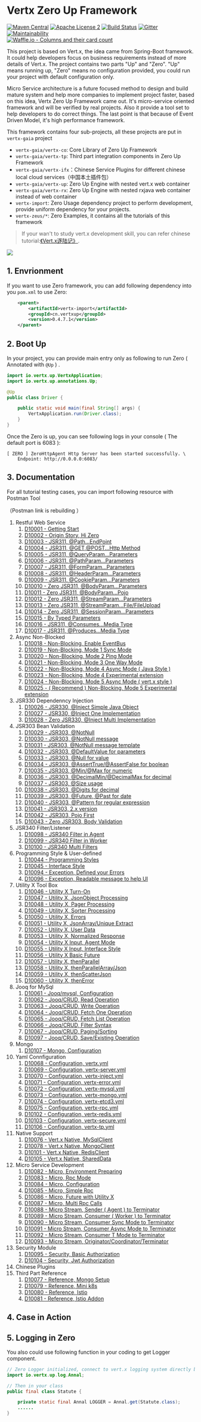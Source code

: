 # Vertx Zero Up Framework

[![Maven Central](https://maven-badges.herokuapp.com/maven-central/cn.vertxup/vertx-zero/badge.svg?style=plastic)](https://maven-badges.herokuapp.com/maven-central/cn.vertxup/vertx-zero/)  [![Apache License 2](https://img.shields.io/badge/license-ASF2-blue.svg)](https://www.apache.org/licenses/LICENSE-2.0.txt)  [![Build Status](https://travis-ci.org/silentbalanceyh/vertx-zero.svg?branch=master)](https://travis-ci.org/silentbalanceyh/vertx-zero)  [![Gitter](https://badges.gitter.im/JoinChat.svg)](https://gitter.im/vertx-up/Lobby)  [![Maintainability](https://api.codeclimate.com/v1/badges/d2d08e521276a496a94e/maintainability)](https://codeclimate.com/github/silentbalanceyh/vertx-zero/maintainability)  
[![Waffle.io - Columns and their card count](https://badge.waffle.io/silentbalanceyh/vertx-zero.svg?columns=all)](https://waffle.io/silentbalanceyh/vertx-zero)

This project is based on Vert.x, the idea came from Spring-Boot framework. It could help developers focus on business requirements instead of more details of Vert.x. The project contains two parts "Up" and "Zero". "Up" means running up, "Zero" means no configuration provided, you could run your project with default configuration only.

Micro Service architecture is a future focused method to design and build mature system and help more companies to implement project faster, based on this idea, Vertx Zero Up Framework came out. It's micro-service oriented framework and will be verified by real projects. Also it provide a tool set to help developers to do correct things. The last point is that because of Event Driven Model, it's high performance framework.

This framework contains four sub-projects, all these projects are put in `vertx-gaia` project

* `vertx-gaia/vertx-co`: Core Library of Zero Up Framework
* `vertx-gaia/vertx-tp`: Third part integration components in Zero Up Framework
* `vertx-gaia/vertx-ifx`：Chinese Service Plugins for different chinese local cloud services（中国本土插件包）
* `vertx-gaia/vertx-up`: Zero Up Engine with nested vert.x web container
* `vertx-gaia/vertx-rx`: Zero Up Engine with nested rxjava web container instead of web container
* `vertx-import`: Zero Usage dependency project to perform development, provide uniform dependency for your projects.
* `vertx-zeus/*`: Zero Examples, it contains all the tutorials of this framework

> If your wan't to study vert.x development skill, you can refer chinese tutorial:[《Vert.x逐陆记》](https://silentbalanceyh.gitbooks.io/vert-x/content/).

![](doc/image/zero-up.png)

## 1. Envrionment

If you want to use Zero framework, you can add following dependency into you `pom.xml` to use Zero:

```xml
    <parent>
        <artifactId>vertx-import</artifactId>
        <groupId>cn.vertxup</groupId>
        <version>0.4.7.1</version>
    </parent>
```

## 2. Boot Up

In your project, you can provide main entry only as following to run Zero \( Annotated with `@Up` \) .

```java
import io.vertx.up.VertxApplication;
import io.vertx.up.annotations.Up;

@Up
public class Driver {

    public static void main(final String[] args) {
        VertxApplication.run(Driver.class);
    }
}
```

Once the Zero is up, you can see following logs in your console \( The default port is 6083 \):

```
[ ZERO ] ZeroHttpAgent Http Server has been started successfully. \
    Endpoint: http://0.0.0.0:6083/
```

## 3. Documentation

For all tutorial testing cases, you can import following resource with Postman Tool

（Postman link is rebuilding ）

1. Restful Web Service
   1. [D10001 - Getting Start](doc/vertx-zero-tutorial/0-start-up.md)
   2. [D10002 - Origin Story, Hi Zero](doc/vertx-zero-tutorial/d10002-origin-story-hi-zero.md)
   3. [D10003 - JSR311, @Path...EndPoint](doc/vertx-zero-tutorial/d10003-jsr311-path-usage.md)
   4. [D10004 - JSR311, @GET,@POST...Http Method](doc/vertx-zero-tutorial/d10004-httpmethod-usage.md)
   5. [D10005 - JSR311, @QueryParam...Parameters](doc/vertx-zero-tutorial/d10005-queryparam-usage.md)
   6. [D10006 - JSR311, @PathParam...Parameters](doc/vertx-zero-tutorial/d10006-jsr311-pathparamparameters.md)
   7. [D10007 - JSR311, @FormParam...Parameters](doc/vertx-zero-tutorial/d10007-jsr311-formparamparameters.md)
   8. [D10008 - JSR311, @HeaderParam...Parameters](doc/vertx-zero-tutorial/d10008-jsr311-headerparamparameters.md)
   9. [D10009 - JSR311, @CookieParam...Parameters](doc/vertx-zero-tutorial/d10009-jsr311-cookieparamparameters.md)
   10. [D10010 - Zero JSR311, @BodyParam...Parameters](doc/vertx-zero-tutorial/d10010-zero-jsr311-bodyparamparameters.md)
   11. [D10011 - Zero JSR311, @BodyParam...Pojo](doc/vertx-zero-tutorial/d10011-zero-jsr311-bodyparampojo.md)
   12. [D10012 - Zero JSR311, @StreamParam...Parameters](doc/vertx-zero-tutorial/d10012-zero-jsr311-streamparamparameters.md)
   13. [D10013 - Zero JSR311, @StreamParam...File/FileUpload](doc/vertx-zero-tutorial/d10013-zero-jsr311-streamparamfilefileupload.md)
   14. [D10014 - Zero JSR311, @SessionParam...Parameters](doc/vertx-zero-tutorial/d10014-zero-jsr311-sessionparamparameters.md)
   15. [D10015 - By Typed Parameters](doc/vertx-zero-tutorial/d10015-by-typed-parameters.md)
   16. [D10016 - JSR311, @Consumes...Media Type](doc/vertx-zero-tutorial/d10016-jsr311-consumesmedia-type.md)
   17. [D10017 - JSR311, @Produces...Media Type](doc/vertx-zero-tutorial/d10017-jsr311-producesmedia-type.md)
2. Async Non-Blocked
   1. [D10018 - Non-Blocking, Enable EventBus](doc/vertx-zero-tutorial/d10018-async-enable-eventbus.md)
   2. [D10019 - Non-Blocking, Mode 1 Sync Mode](doc/vertx-zero-tutorial/d10019-non-blocking-mode-1-sync-mode.md)
   3. [D10020 - Non-Blocking, Mode 2 Ping Mode](doc/vertx-zero-tutorial/d10020-non-blocking-mode-2-block-mode.md)
   4. [D10021 - Non-Blocking, Mode 3 One Way Mode](doc/vertx-zero-tutorial/d10021-non-blocking-mode-3-one-way-mode.md)
   5. [D10022 - Non-Blocking, Mode 4 Async Mode \( Java Style \)](doc/vertx-zero-tutorial/d10022-recommend-non-blocking-mode-4-async-mode.md)
   6. [D10023 - Non-Blocking, Mode 4 Experimental extension](doc/vertx-zero-tutorial/d10023-non-blocking-mode-4-experimental-extension.md)
   7. [D10024 - Non-Blocking, Mode 5 Async Mode \( vert.x style \)](doc/vertx-zero-tutorial/d10024-non-blocking-mode-5-async-mode-vertx-style.md)
   8. [D10025 - \( Recommend \) Non-Blocking, Mode 5 Experimental extension](doc/vertx-zero-tutorial/d10025-non-blocking-mode-5-experimental-extension.md)
3. JSR330 Dependenncy Injection
   1. [D10026 - JSR330, @Inject Simple Java Object](doc/vertx-zero-tutorial/d10026-jsr330-inject-simple-java-object.md)
   2. [D10027 - JSR330, @Inject One Implementation](doc/vertx-zero-tutorial/d10027-jsr330-inject-one-implementation.md)
   3. [D10028 - Zero JSR330, @Inject Multi Implementation](doc/vertx-zero-tutorial/d10028-zero-jsr330-inject-multi-implementation.md)
4. JSR303 Bean Validation
   1. [D10029 - JSR303, @NotNull](doc/vertx-zero-tutorial/d10029-jsr303-notnull.md)
   2. [D10030 - JSR303, @NotNull message](doc/vertx-zero-tutorial/d10030-jsr303-notnull-message.md)
   3. [D10031 - JSR303, @NotNull message template](doc/vertx-zero-tutorial/d10031-jsr303-notnull-message-template.md)
   4. [D10032 - JSR303, @DefaultValue for parameters](doc/vertx-zero-tutorial/d10032-jsr303-defaultvalue-for-parameters.md)
   5. [D10033 - JSR303, @Null for value](doc/vertx-zero-tutorial/d10033-jsr303-null-for-value.md)
   6. [D10034 - JSR303, @AssertTrue/@AssertFalse for boolean](doc/vertx-zero-tutorial/d10034-asserttrueassertfalse-for-boolean.md)
   7. [D10035 - JSR303, @Min/@Max for numeric](doc/vertx-zero-tutorial/d10035-jsr303-minmax-for-numeric.md)
   8. [D10036 - JSR303, @DecimalMin/@DecimalMax for decimal](doc/vertx-zero-tutorial/d10036-jsr303-decimalmindecimalmax-for-decimal.md)
   9. [D10037 - JSR303, @Size usage](doc/vertx-zero-tutorial/d10037-jsr303-size-usage.md)
   10. [D10038 - JSR303, @Digits for decimal](doc/vertx-zero-tutorial/d10038-jsr303-digits-for-decimal.md)
   11. [D10039 - JSR303, @Future, @Past for date](doc/vertx-zero-tutorial/d10039-jsr303-future-past-for-date.md)
   12. [D10040 - JSR303, @Pattern for regular expression](doc/vertx-zero-tutorial/d10040-jsr303-pattern-for-regular-expression.md)
   13. [D10041 - JSR303, 2.x version](doc/vertx-zero-tutorial/d10041-jsr303-in-future-usage.md)
   14. [D10042 - JSR303, Pojo First](doc/vertx-zero-tutorial/d10043-jsr303-pojo-first.md)
   15. [D10043 - Zero JSR303, Body Validation](doc/vertx-zero-tutorial/d10043-zero-jsr303-body-validation.md)
5. JSR340 Filter/Listener
   1. [D10098 - JSR340 Filter in Agent](doc/vertx-zero-tutorial/d10098-jsr340-filter-in-agent.md)
   2. [D10099 - JSR340 Filter in Worker](doc/vertx-zero-tutorial/d10099-jsr340-filter-in-worker.md)
   3. [D10100 - JSR340 Multi Filters](doc/vertx-zero-tutorial/d10100-jsr340-multi-filters.md)
6. Programming Style & User-defined
   1. [D10044 - Programming Styles](doc/vertx-zero-tutorial/d10044-programming-styles.md)
   2. [D10045 - Interface Style](doc/vertx-zero-tutorial/d10044-recommend-interface-mode-only.md)
   3. [D10094 - Exception, Defined your Errors](doc/vertx-zero-tutorial/d10094-exception-defined-your-errors.md)
   4. [D10096 - Exception, Readable message to help UI](doc/vertx-zero-tutorial/d10096-exception-readable-message-to-help-ui.md)
7. Utility X Tool Box
   1. [D10046 - Utility X Turn-On](doc/vertx-zero-tutorial/d10046-utilityx-turn-on.md)
   2. [D10047 - Utility X, JsonObject Processing](doc/vertx-zero-tutorial/d10047-utility-x-json-processinng.md)
   3. [D10048 - Utility X, Pager Processing](doc/vertx-zero-tutorial/d10048-utility-x-pager-processing.md)
   4. [D10049 - Utility X, Sorter Processing](doc/vertx-zero-tutorial/d10049-utility-x-sorter-processing.md)
   5. [D10050 - Utility X, Errors](doc/vertx-zero-tutorial/d10050-utility-x-errors.md)
   6. [D10051 - Utility X, JsonArray/Unique Extract](doc/vertx-zero-tutorial/d10051-utility-x-jsonarrayunique-extract.md)
   7. [D10052 - Utility X, User Data](doc/vertx-zero-tutorial/d10052-utility-x-user-data.md)
   8. [D10053 - Utility X, Normalized Response](doc/vertx-zero-tutorial/d10053-utility-x-normalized-response.md)
   9. [D10054 - Utility X Input, Agent Mode](doc/vertx-zero-tutorial/d10054-utility-x-input-agent-mode.md)
   10. [D10055 - Utility X Input, Interface Style](doc/vertx-zero-tutorial/d10055-utility-x-interface-style.md)
   11. [D10056 - Utility X Basic Future](doc/vertx-zero-tutorial/d10056-utility-x-rest.md)
   12. [D10057 - Utility X, thenParallel](doc/vertx-zero-tutorial/d10057-utility-x-advanced-futures.md)
   13. [D10058 - Utility X, thenParallelArray/Json](doc/vertx-zero-tutorial/d10058-utility-x-thenparallelarrayjson.md)
   14. [D10059 - Utility X, thenScatterJson](doc/vertx-zero-tutorial/d10059-utility-x-thenscatterjson.md)
   15. [D10060 - Utility X, thenError](doc/vertx-zero-tutorial/d10060-utility-x-thenerror.md)
8. Jooq for MySql
   1. [D10061 - Jooq/mysql, Configuration](doc/vertx-zero-tutorial/d10061-jooqmysql-configuration.md)
   2. [D10062 - Jooq/CRUD, Read Operation](doc/vertx-zero-tutorial/d10062-jooq-get.md)
   3. [D10063 - Jooq/CRUD, Write Operation](doc/vertx-zero-tutorial/d10063-jooqcreate-operations.md)
   4. [D10064 - Jooq/CRUD, Fetch One Operation](doc/vertx-zero-tutorial/d10064-jooqcrud-fetch-one-operation.md)
   5. [D10065 - Jooq/CRUD, Fetch List Operation](doc/vertx-zero-tutorial/d10065-jooqcrud-fetch-list-operation.md)
   6. [D10066 - Jooq/CRUD, Filter Syntax](doc/vertx-zero-tutorial/d10066-jooqcrud-filter-syntax.md)
   7. [D10067 - Jooq/CRUD, Paging/Sorting](doc/vertx-zero-tutorial/d10067-jooqcrud-advanced-search-operation.md)
   8. [D10097 - Jooq/CRUD, Save/Existing Operation](doc/vertx-zero-tutorial/d10097-jooqcrud-save-operation.md)
9. Mongo
   1. [D10107 - Mongo, Configuration](/doc/vertx-zero-tutorial/d10107-mongo-configuration.md)
10. Yaml Connfiguration
    1. [D10068 - Configuration, vertx.yml](doc/vertx-zero-tutorial/d10068-fragment-yaml-configuration.md)
    2. [D10069 - Configuration, vertx-server.yml](doc/vertx-zero-tutorial/d10069-configuration-vertx-serveryml.md)
    3. [D10070 - Configuration, vertx-inject.yml](doc/vertx-zero-tutorial/d10070-configuration-vertx-injectyml.md)
    4. [D10071 - Configuration, vertx-error.yml](doc/vertx-zero-tutorial/d10071-configuration-vertx-erroryml.md)
    5. [D10072 - Configuration, vertx-mysql.yml](doc/vertx-zero-tutorial/d10072-configuration-vertx-mysqlyml.md)
    6. [D10073 - Configuration, vertx-mongo.yml](doc/vertx-zero-tutorial/d10073-configuration-vertx-mongoyml.md)
    7. [D10074 - Configuration, vertx-etcd3.yml](doc/vertx-zero-tutorial/d10074-configuration-vertx-etcd3yml.md)
    8. [D10075 - Configuration, vertx-rpc.yml](doc/vertx-zero-tutorial/d10075-configuration-vertx-rpcyml.md)
    9. [D10102 - Configuration, vertx-redis.yml](doc/vertx-zero-tutorial/d10102-configuration-vertx-redisyml.md)
    10. [D10103 - Configuration, vertx-secure.yml](doc/vertx-zero-tutorial/d10103-configuration-vertx-secureyml.md)
    11. [D10106 - Configuration, vertx-tp.yml](doc/vertx-zero-tutorial/d10106-configuration-vertx-tpyml.md)
11. Native Support
    1. [D10076 - Vert.x Native, MySqlClient](doc/vertx-zero-tutorial/d10076-vertx-native-mysqlclient.md)
    2. [D10078 - Vert.x Native, MongoClient](doc/vertx-zero-tutorial/d10077-vertx-native-mongoclient.md)
    3. [D10101 - Vert.x Native, RedisClient](doc/vertx-zero-tutorial/d10101-vertx-native-redisclient.md)
    4. [D10105 - Vert.x Native, SharedData](doc/vertx-zero-tutorial/d10005-vertx-native-shareddata.md)
12. Micro Service Development
    1. [D10082 - Micro, Environment Preparing](doc/vertx-zero-tutorial/d10082-micro-environment-preparing.md)
    2. [D10083 - Micro, Rpc Mode](doc/vertx-zero-tutorial/d10083-micro-rpc-mode.md)
    3. [D10084 - Micro, Configuration](doc/vertx-zero-tutorial/d10084-micro-yaml-configuration.md)
    4. [D10085 - Micro, Simple Rpc](doc/vertx-zero-tutorial/d10085-micro-simple-rpc.md)
    5. [D10086 - Micro, Future with Utility X](doc/vertx-zero-tutorial/d10085-micro-future-with-utility-x.md)
    6. [D10087 - Micro, Multi Rpc Calls](doc/vertx-zero-tutorial/d10087-micro-multi-rpc-calls.md)
    7. [D10088 - Micro Stream,  Sender \( Agent \) to Terminator](doc/vertx-zero-tutorial/d10088-micro-stream-sender-agent-to-terminator.md)
    8. [D10089 - Micro Stream, Consumer \( Worker \) to Terminator](doc/vertx-zero-tutorial/d10089-micro-consumer-worker-to-terminator.md)
    9. [D10090 - Micro Stream, Consumer Sync Mode to Terminator](doc/vertx-zero-tutorial/d10090-micro-stream-consumer-sync.md)
    10. [D10091 - Micro Stream, Consumer Async Mode to Terminator](doc/vertx-zero-tutorial/d10091-micro-stream-consumer-async-to-terminator.md)
    11. [D10092 - Micro Stream, Consumer T Mode to Terminator](doc/vertx-zero-tutorial/d10092-micro-stream-consumer-t-mode-to-terminator.md)
    12. [D10093 - Micro Stream, Originator/Coordinator/Terminator](doc/vertx-zero-tutorial/d10093-micro-stream-originatorcoordinatorterminator.md)
13. Security Module
    1. [D10095 - Security, Basic Authorization](doc/vertx-zero-tutorial/d10095-security-basic-authorization.md)
    2. [D10104 - Security, Jwt Authorization](doc/vertx-zero-tutorial/d10104-security-jwt-authorization.md)
14. Chinese Plugins
15. Third Part Reference
    1. [D10077 - Reference, Mongo Setup](doc/vertx-zero-tutorial/d10077-third-part-mongo-setup.md)
    2. [D10079 - Reference, Mini k8s](doc/vertx-zero-tutorial/d10079-reference-mini-k8s.md)
    3. [D10080 - Reference, Istio](doc/vertx-zero-tutorial/d10080-reference-istio.md)
    4. [D10081 - Reference, Istio Addon](doc/vertx-zero-tutorial/d10081-reference-istio-addon.md)

## 4. Case in Action

## 5. Logging in Zero

You also could use following function in your coding to get Logger component.

```java
// Zero Logger initialized, connect to vert.x logging system directly but uniform managed by zero.
import io.vertx.up.log.Annal;

// Then in your class
public final class Statute {

    private static final Annal LOGGER = Annal.get(Statute.class);
    ......
}
```



